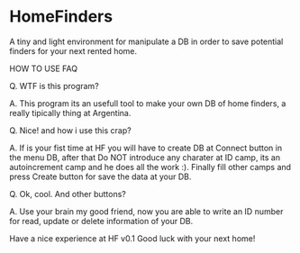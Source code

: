 # HomeFinders
A tiny and light environment for manipulate a DB in order to save potential finders for your next rented home.

HOW TO USE FAQ

Q. WTF is this program?

A. This program its an usefull tool to make your own 
DB of home finders, a really tipically thing at Argentina.

Q. Nice! and how i use this crap? 

A. If is your fist time at HF you will have to create DB
at Connect button in the menu DB, after that 
Do NOT introduce any charater at ID camp, its an 
autoincrement camp and he does all the work :). 
Finally fill other camps and press Create button 
for save the data at your DB. 

Q. Ok, cool. And other buttons? 

A. Use your brain my good friend, 
now you are able to write an ID number
for read, update or delete information of your DB.

Have a nice experience at HF v0.1 
Good luck with your next home! 
